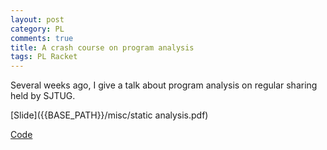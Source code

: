 ```yaml
---
layout: post
category: PL
comments: true
title: A crash course on program analysis
tags: PL Racket
---
```

Several weeks ago, I give a talk about program analysis on regular sharing held by SJTUG.

[Slide]({{BASE_PATH}}/misc/static analysis.pdf)

[Code]({{BASE_PATH}}/misc/analysis.rkt)
